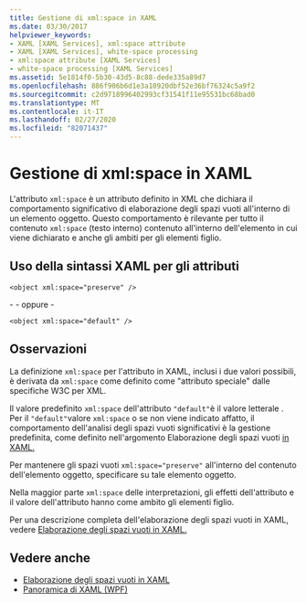 ```yaml
---
title: Gestione di xml:space in XAML
ms.date: 03/30/2017
helpviewer_keywords:
- XAML [XAML Services], xml:space attribute
- XAML [XAML Services], white-space processing
- xml:space attribute [XAML Services]
- white-space processing [XAML Services]
ms.assetid: 5e1814f0-5b30-43d5-8c88-dede335a89d7
ms.openlocfilehash: 886f906b6d1e3a10920dbf52e36bf76324c5a9f2
ms.sourcegitcommit: c2d9718996402993cf31541f11e95531bc68bad0
ms.translationtype: MT
ms.contentlocale: it-IT
ms.lasthandoff: 02/27/2020
ms.locfileid: "82071437"
---
```

# <a name="xmlspace-handling-in-xaml"></a>Gestione di xml:space in XAML

L'attributo `xml:space` è un attributo definito in XML che dichiara il comportamento significativo di elaborazione degli spazi vuoti all'interno di un elemento oggetto. Questo comportamento è rilevante per tutto il contenuto `xml:space` (testo interno) contenuto all'interno dell'elemento in cui viene dichiarato e anche gli ambiti per gli elementi figlio.

## <a name="xaml-attribute-usage"></a>Uso della sintassi XAML per gli attributi

```xaml
<object xml:space="preserve" />
```

 \- - oppure -

```xaml
<object xml:space="default" />
```

## <a name="remarks"></a>Osservazioni

La definizione `xml:space` per l'attributo in XAML, inclusi i due valori possibili, è derivata da `xml:space` come definito come "attributo speciale" dalle specifiche W3C per XML.

Il valore predefinito `xml:space` dell'attributo `"default"`è il valore letterale . Per il `"default"`valore `xml:space` o se non viene indicato affatto, il comportamento dell'analisi degli spazi vuoti significativi è la gestione predefinita, come definito nell'argomento Elaborazione degli spazi vuoti [in XAML.](white-space-processing.md)

Per mantenere gli spazi vuoti `xml:space="preserve"` all'interno del contenuto dell'elemento oggetto, specificare su tale elemento oggetto.

Nella maggior parte `xml:space` delle interpretazioni, gli effetti dell'attributo e il valore dell'attributo hanno come ambito gli elementi figlio.

Per una descrizione completa dell'elaborazione degli spazi vuoti in XAML, vedere [Elaborazione degli spazi vuoti in XAML.](white-space-processing.md)

## <a name="see-also"></a>Vedere anche

- [Elaborazione degli spazi vuoti in XAML](white-space-processing.md)
- [Panoramica di XAML (WPF)](../fundamentals/xaml.md)
